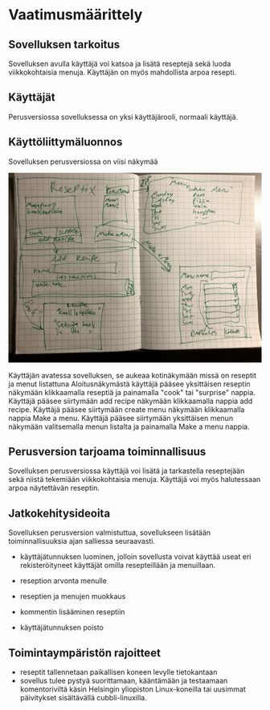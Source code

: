  # Vaatimusmäärittely

## Sovelluksen tarkoitus 

Sovelluksen avulla käyttäjä voi katsoa ja lisätä reseptejä sekä luoda viikkokohtaisia menuja. Käyttäjän on myös mahdollista arpoa resepti.

## Käyttäjät

Perusversiossa sovelluksessa on yksi käyttäjärooli, normaali käyttäjä.

## Käyttöliittymäluonnos 

Sovelluksen perusversiossa on viisi näkymää


<img src="https://github.com/Eddiejjay/ot-harjoitustyo/blob/master/ReseptiXApp/dokumentaatio/Kuvat/kliittymauusi.jpg">


Käyttäjän avatessa sovelluksen, se aukeaa kotinäkymään missä on reseptit ja menut listattuna Aloitusnäkymästä käyttäjä pääsee yksittäisen reseptin näkymään klikkaamalla reseptiä ja painamalla "cook" tai "surprise" nappia. 
Käyttäjä pääsee siirtymään add recipe näkymään klikkaamalla nappia add recipe. 
Käyttäjä pääsee siirtymään create menu näkymään klikkaamalla nappia Make a menu.
Käyttäjä pääsee siirtymään yksittäisen menun näkymään valitsemalla menun listalta ja painamalla Make a menu nappia.





## Perusversion tarjoama toiminnallisuus

Sovelluksen perusversiossa käyttäjä voi lisätä ja tarkastella reseptejään sekä niistä tekemiään viikkokohtaisia menuja. Käyttäjä voi myös halutessaan arpoa näytettävän reseptin.

## Jatkokehitysideoita 

Sovelluksen perusversion valmistuttua, sovellukseen lisätään toiminnallisuuksia ajan salliessa seuraavasti.
 
 - käyttäjätunnuksen luominen, jolloin sovellusta voivat käyttää useat
eri rekisteröityneet käyttäjät omilla resepteillään ja menuillaan. 

  - reseption arvonta menulle

- reseptien ja menujen muokkaus 

- kommentin lisääminen reseptiin

- käyttäjätunnuksen poisto 


## Toimintaympäristön rajoitteet
- reseptit tallennetaan paikallisen koneen levylle tietokantaan
- sovellus tulee pystyä suorittamaan, kääntämään ja testaamaan komentoriviltä
käsin Helsingin yliopiston Linux-koneilla tai uusimmat päivitykset
sisältävällä cubbli-linuxilla. 
